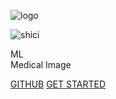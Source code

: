 <!-- _coverpage.md -->
<!-- 封面 -->

![logo](./assets/logo.svg)

![shici](https://v1.jinrishici.com/all.svg)

ML  
Medical Image

[GITHUB](https://github.com/WuGuangHeng)
[GET STARTED](README.md)

<!-- background color -->
<!-- ![color](#f0f0f0)     -->